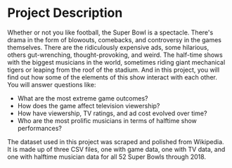 # Project Description

Whether or not you like football, the Super Bowl is a spectacle. There's drama in the form of blowouts, comebacks, and controversy in the games themselves. There are the ridiculously expensive ads, some hilarious, others gut-wrenching, thought-provoking, and weird. The half-time shows with the biggest musicians in the world, sometimes riding giant mechanical tigers or leaping from the roof of the stadium. And in this project, you will find out how some of the elements of this show interact with each other. You will answer questions like:

- What are the most extreme game outcomes?
- How does the game affect television viewership?
- How have viewership, TV ratings, and ad cost evolved over time?
- Who are the most prolific musicians in terms of halftime show performances?

The dataset used in this project was scraped and polished from Wikipedia. It is made up of three CSV files, 
one with game data, one with TV data, and one with halftime musician data for all 52 Super Bowls through 2018.
